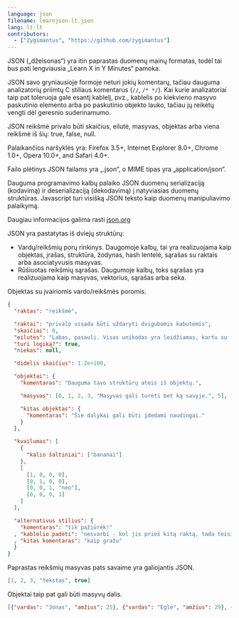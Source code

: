 ```yaml
---
language: json
filename: learnjson-lt.json
lang: lt-lt
contributors:
  - ["Zygimantus", "https://github.com/zygimantus"]
---
```


JSON („džeisonas“) yra itin paprastas duomenų mainų formatas, todėl tai bus pati lengviausia „Learn X in Y Minutes“ pamoka.

JSON savo gryniausioje formoje neturi jokių komentarų, tačiau dauguma analizatorių priimtų C stiliaus komentarus (`//`, `/* */`). Kai kurie analizatoriai taip pat toleruoja gale esantį kablelį, pvz., kablelis po kiekvieno masyvo paskutinio elemento arba po paskutinio objekto lauko, tačiau jų reikėtų vengti dėl geresnio suderinamumo.

JSON reikšmė privalo būti skaičius, eilutė, masyvas, objektas arba viena reikšmė iš šių: true, false, null.

Palaikančios naršyklės yra: Firefox 3.5+, Internet Explorer 8.0+, Chrome 1.0+, Opera 10.0+, and Safari 4.0+.

Failo plėtinys JSON failams yra „.json“, o MIME tipas yra „application/json“.

Dauguma programavimo kalbų palaiko JSON duomenų serializaciją (kodavimą) ir deserializaciją (dekodavimą) į natyviasias duomenų struktūras. Javascript turi visišką JSON teksto kaip duomenų manipuliavimo palaikymą.

Daugiau informacijos galima rasti [json.org](http://www.json.org/)

JSON yra pastatytas iš dviejų struktūrų:

* Vardų/reikšmių porų rinkinys. Daugomoje kalbų, tai yra realizuojama kaip objektas, įrašas, struktūra, žodynas, hash lentelė, sąrašas su raktais arba asociatyvusis masyvas.
* Rūšiuotas reikšmių sąrašas. Daugumoje kalbų, toks sąrašas yra realizuojama kaip masyvas, vektorius, sąrašas arba seka.

Objektas su įvairiomis vardo/reikšmės poromis.

```json
{
  "raktas": "reikšmė",

  "raktai": "privalo visada būti uždaryti dvigubomis kabutėmis",
  "skaičiai": 0,
  "eilutės": "Labas, pasauli. Visas unikodas yra leidžiamas, kartu su  \"vengimu\".",
  "turi logiką?": true,
  "niekas": null,

  "didelis skaičius": 1.2e+100,

  "objektai": {
    "komentaras": "Dauguma tavo struktūrų ateis iš objektų.",

    "masyvas": [0, 1, 2, 3, "Masyvas gali turėti bet ką savyje.", 5],

    "kitas objektas": {
      "komentaras": "Šie dalykai gali būti įdedami naudingai."
    }
  },

  "kvailumas": [
    {
      "kalio šaltiniai": ["bananai"]
    },
    [
      [1, 0, 0, 0],
      [0, 1, 0, 0],
      [0, 0, 1, "neo"],
      [0, 0, 0, 1]
    ]
  ],

  "alternativus stilius": {
    "komentaras": "tik pažiūrėk!"
  , "kablelio padėti": "nesvarbi - kol jis prieš kitą raktą, tada teisingas"
  , "kitas komentaras": "kaip gražu"
  }
}
```

Paprastas reikšmių masyvas pats savaime yra galiojantis JSON.

```json
[1, 2, 3, "tekstas", true]
```

Objektai taip pat gali būti masyvų dalis.

```json
[{"vardas": "Jonas", "amžius": 25}, {"vardas": "Eglė", "amžius": 29}, {"vardas": "Petras", "amžius": 31}]
```
